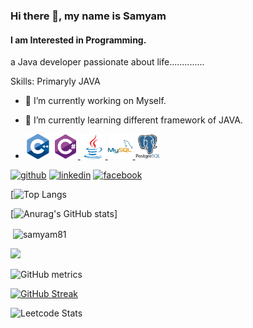 ### Hi there 👋, my name is Samyam
#### I am Interested in Programming.

a Java developer passionate about life..............

Skills: Primaryly JAVA 

- 🔭 I’m currently working on Myself. 
- 🌱 I’m currently learning different framework of JAVA.

- <img src="https://raw.githubusercontent.com/devicons/devicon/master/icons/cplusplus/cplusplus-original.svg" alt="cplusplus" width="40" height="40"/> </a> <a href="https://www.w3schools.com/cs/" target="_blank" rel="noreferrer"> <img src="https://raw.githubusercontent.com/devicons/devicon/master/icons/csharp/csharp-original.svg" alt="csharp" width="40" height="40"/> </a> <a href="https://www.java.com" target="_blank" rel="noreferrer"> <img src="https://raw.githubusercontent.com/devicons/devicon/master/icons/java/java-original.svg" alt="java" width="40" height="40"/> </a> <a href="https://www.mysql.com/" target="_blank" rel="noreferrer"> <img src="https://raw.githubusercontent.com/devicons/devicon/master/icons/mysql/mysql-original-wordmark.svg" alt="mysql" width="40" height="40"/> </a> <a href="https://www.postgresql.org" target="_blank" rel="noreferrer"> <img src="https://raw.githubusercontent.com/devicons/devicon/master/icons/postgresql/postgresql-original-wordmark.svg" alt="postgresql" width="40" height="40"/> </a>


[<img src='https://cdn.jsdelivr.net/npm/simple-icons@3.0.1/icons/github.svg' alt='github' height='40'>](https://github.com/samyam81)  [<img src='https://cdn.jsdelivr.net/npm/simple-icons@3.0.1/icons/linkedin.svg' alt='linkedin' height='40'>](https://www.linkedin.com/in/samyam-subedi-1396b92a8/)  [<img src='https://cdn.jsdelivr.net/npm/simple-icons@3.0.1/icons/facebook.svg' alt='facebook' height='40'>](https://www.facebook.com/samyam07)  

[![Top Langs](https://github-readme-stats.vercel.app/api/top-langs/?username=samyam81)

[![Anurag's GitHub stats](https://github-readme-stats.vercel.app/api?username=samyam81)]

<p>&nbsp;<img align="center" src="https://github-readme-stats.vercel.app/api?username=samyam81&show_icons=true&locale=en" alt="samyam81" /></p>

![](https://komarev.com/ghpvc/?username=samyam81&style=flat-square)

![GitHub metrics](https://metrics.lecoq.io/samyam81)  

<a href="https://git.io/streak-stats"><img src="https://github-readme-streak-stats.herokuapp.com?user=samyam81&theme=gotham&hide_border=true&date_format=M%20j%5B%2C%20Y%5D&type=png" alt="GitHub Streak" /></a>

![Leetcode Stats](https://leetcard.jacoblin.cool/samyam21?theme=unicorn)
